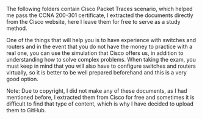 The following folders contain Cisco Packet Traces scenario, which helped me pass the CCNA 200-301 certificate, I extracted the documents directly from the Cisco website, here I leave them for free to serve as a study method.

One of the things that will help you is to have experience with switches and routers and in the event that you do not have the money to practice with a real one, you can use the simulation that Cisco offers us, in addition to understanding how to solve complex problems. When taking the exam, you must keep in mind that you will also have to configure switches and routers virtually, so it is better to be well prepared beforehand and this is a very good option.

Note: Due to copyright, I did not make any of these documents, as I had mentioned before, I extracted them from Cisco for free and sometimes it is difficult to find that type of content, which is why I have decided to upload them to GitHub.
